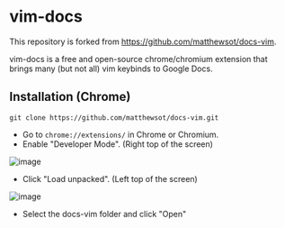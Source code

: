 # vim-docs

This repository is forked from https://github.com/matthewsot/docs-vim.

vim-docs is a free and open-source chrome/chromium extension that brings many (but not all) vim keybinds to Google Docs.

## Installation (Chrome)
```
git clone https://github.com/matthewsot/docs-vim.git
```

* Go to `chrome://extensions/` in Chrome or Chromium.
* Enable "Developer Mode". (Right top of the screen)

![image](https://user-images.githubusercontent.com/49868160/118260804-09b5ff00-b4b3-11eb-820a-58339ec95f33.png)
* Click "Load unpacked". (Left top of the screen)

![image](https://user-images.githubusercontent.com/49868160/118261175-7f21cf80-b4b3-11eb-97b0-b2429a88b12c.png)
* Select the docs-vim folder and click "Open"
